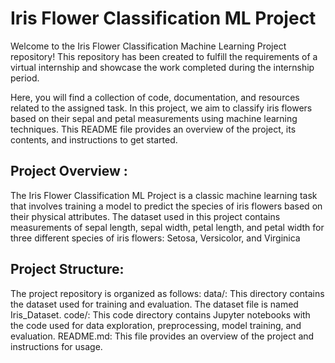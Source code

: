 # Iris Flower Classification ML Project 
Welcome to the Iris Flower Classification Machine Learning Project repository! 
This repository has been created to fulfill the requirements of a virtual internship and showcase the work completed during the internship period. 

Here, you will find a collection of code, documentation, and resources related to the assigned task.
In this project, we aim to classify iris flowers based on their sepal and petal measurements using machine learning techniques. 
This README file provides an overview of the project, its contents, and instructions to get started. 

## Project Overview : 
The Iris Flower Classification ML Project is a classic machine learning task that involves training a model to predict the species of iris flowers based on their physical attributes. 
The dataset used in this project contains measurements of sepal length, sepal width, petal length, and petal width for three different species of iris flowers: Setosa, Versicolor, and Virginica 

## Project Structure: 
The project repository is organized as follows: 
data/: This directory contains the dataset used for training and evaluation. The dataset file is named Iris_Dataset. 
code/: This code directory contains Jupyter notebooks with the code used for data exploration, preprocessing, model training, and evaluation.
README.md: This file provides an overview of the project and instructions for usage.
